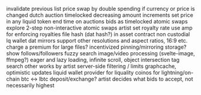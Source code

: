 invalidate previous list price swap by double spending if currency or price is changed
dutch auction timelocked decreasing amount increments
set price in any liquid token
end time on auctions
bids as timelocked atomic swaps
explore 2-step non-interactive atomic swaps
artist set royalty rate
use amp for enforcing royalties
file hash (dat hash?) in asset contract
non custodial lq wallet
dat mirrors
support other resolutions and aspect ratios, 16:9 etc.
charge a premium for large files? incentivized pinning/mirroring storage?
show follows/followers
fuzzy search
image/video processing (svelte-image, ffmpeg?)
eager and lazy loading, infinite scroll, object intersection
tag search
other works by artist
server-side filtering / limits
graphcache, optimistic updates
liquid wallet provider for liquality
coinos for lightning/on-chain btc <-> lbtc deposit/exchange?
artist decides what bids to accept, not necessarily highest
